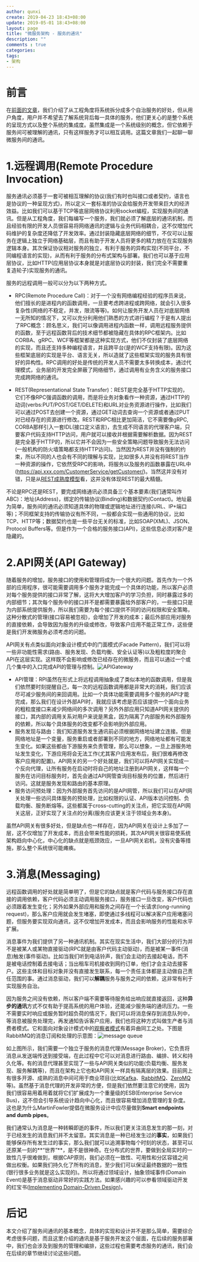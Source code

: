 ```yaml
---
author: qunxi
create: 2019-04-23 18:43+08:00
update: 2019-05-01 18:43+08:00
layout: page
title: "微服务架构 - 服务的通讯"
description: ""
comments : true
categories:
tags:
- 架构
---
```


# 前言

在[前面的文章](https://qunxi.github.io/2018/12/25/microservice-architecture.html)，我们介绍了从工程角度将系统拆分成多个自治服务的好处，但从用户角度，用户并不希望去了解系统背后每一具体的服务，他们更关心的是整个系统的呈现方式以及整个系统的集成度。虽然集成是一个系统级别的概念，但它依赖于服务间可被理解的通讯，只有这样服务才可以相互调用。这篇文章我们一起聊一聊微服务间的通讯。
<!--more-->

# 1.远程调用(Remote Procedure Invocation)

服务通讯必须基于一套可被相互理解的协议(我们有时也叫接口或者契约，语言也是协议的一种呈现方式)，所以定义一套标准的协议会给服务开发带来巨大的经济效益。比如我们可以基于TCP等底层网络协议利用socket编程，实现服务间的通讯。但是从工程角度，我们每编写一个服务，我们就必须了解底层的通讯机制，而且经验有限的开发人员很容易将网络通讯的逻辑与业务代码相耦合，这不仅增加代码维护的复杂度还降低了开发效率。通过封装隐藏底层网络的细节，不仅可以让服务在逻辑上独立于网络基础层，而且有助于开发人员将更多的精力放在在实现服务逻辑本身。其次保证协议相对服务的独立，有利于服务的异构实现(不同平台，不同编程语言的实现)，从而有利于服务的分布式架构与部署。我们也可以基于应用层协议，比如HTTP(应用层协议本身就是对底层协议的封装，我们完全不需要重复造轮子)实现服务的通讯。

服务的远程调用一般可以分为以下两种方式。

* RPC(Remote Procedure Call)：对于一个没有网络编程经验的程序员来说，他们擅长的是进程内的函数调用，一旦要考虑跨进程或跨网络，就会引入很多复杂性(网络的不稳定，并发，限流等等)。如何让服务开发人员在对底层网络一无所知的情况下，又可以充分利用他们熟悉的方式进行编程？于是有人提出了RPC概念：顾名思义，我们可以像调用进程内函数一样，调用远程服务提供的函数，至于远程函数背后的技术细节都被隐藏在具体的RPC框架内。比如CORBA、gRPC、WCF等框架都是这种实现方式，他们不仅封装了底层网络的实现，而且还支持多种编程语言，并且跨平台(是的WCF支持有限)。因为这些框架底层的实现是平台、语言无关，所以造就了这些框架实现的服务具有很好的异构性。RPC调用的好处是传统的开发人员不需要太多转换成本，通过代理模式，业务层的开发完全屏蔽了网络细节，通过调用有业务含义的服务接口完成跨网络的通讯。

* REST(Representational State Transfer)：REST是完全基于HTTP实现的，它们不像RPC强调函数的调用，而是将业务对象看作一种资源，通过HTTP的动词(verbs:PUT/POST/GET/DELETE)和URL对业务资源进行操作，比如我们可以通过POST去创建一个资源，通过GET动词去查询一个资源或者通过PUT对已经存在的资源进行修改。REST和RPC相比更加简洁，它不需要像gRPC, CORBA那样引入一套IDL(接口定义语言)，去生成不同语言的代理客户端，只要客户代码支持HTTP访问，用户就可以接收并根据需要解析数据。因为REST是完全基于HTTP的，所以它并不会因为一些安全策略问题导致服务无法访问(一般机构的防火墙策略都支持HTTP访问)。当然因为REST并没有强制的约束，所以不同的人也会有不同的理解与实现，比如很多人并没有将REST当作一种资源的操作，它依然受RPC的影响，将服务以及服务的函数暴露在URL中(https://api.xxx.com/CustomerService/getCustomer/)。当然这并没有对错，只是从[REST成熟度模型](https://martinfowler.com/articles/richardsonMaturityModel.html)看，这并没有体现REST的最大精髓。

不论是RPC还是REST，要完成网络通讯必须具备三个基本要素(我们通常叫作ABC)：地址(Address)，绑定的传输协议(Binding)和数据契约(Contact)。地址最为简单，服务间的通讯必须知道具体的物理或逻辑地址进行连接(URL、IP+端口等)；不同框架支持的传输协议有所不同，一般都会实现一些通用的协议，比如TCP、HTTP等；数据契约也是一些平台无关的标准，比如SOAP(XML)、JSON、Protocol Buffers等。但是作为一个合格的服务接口(API)，这些信息必须对客户是隐藏的。

# 2.API网关(API Gateway)

随着服务的增加，服务接口的使用和管理将成为一个很大的问题。首先作为一个外部的应用程序，很可能需要调用多个服务才能完成一个具体的功能，所以客户必须对每个服务提供的接口非常了解，这将大大增加客户的学习负担，同时暴露过多的内部细节；其次每个服务中的接口并不是都需要暴露给外部客户的，一些接口只是为内部系统提供服务，所以我们需要为每个接口提供不同的访问权限和安全策略，这种分散式的管理(接口容易被忽视)，会增加了开发的成本；最后外部应用对服务的直接依赖，会导致因为服务的升级或修改，导致客户应用不能正常工作，这些便是我们开发微服务必须考虑的问题。

API网关有点类似面向对象设计模式中的门面模式(Facade Pattern)，我们可以将一些非功能性需求(路由、服务发现、负载均衡、安全认证等)以及粗粒度的聚合API在这层实现。这样既不会影响或修改已经存在的微服务，而且可以通过一个或几个集中的入口完成API的管理与控制。![APIGateway](https://docs.microsoft.com/en-us/dotnet/standard/microservices-architecture/multi-container-microservice-net-applications/media/image39.png)

* API管理：RPI虽然在形式上将远程调用抽象成了类似本地的函数调用，但是我们依然要时刻提醒自己，每一次的远程函数调用都是非常大的消耗，我们应该尽可减少服务间的来回调用。比如一个具体功能需要调用多个服务的API才能完成，那么我们在设计外部API时，我就应该考虑是否应该提供一个面向业务的粗粒度接口来减少网络间的多次调用？另外外部应用只知道API网关提供的接口，其内部的调用关系对用户来说是黑盒，因为隔离了内部服务和外部服务的依赖，所以每个具体服务的改变都不会影响到外部应用。
* 服务发现与路由：我们知道服务发生通讯前必须根据网络地址建立连接。但是网络地址是一个变量，服务重启或者部署到不同的地方，网络地址都有可能发生变化。如果这些都由下游服务来负责管理，那么可以想象，一旦上游服务地址发生变化，下游应用将会无法工作(尤其客户应用发布后，我们很难再修改客户应用的配置)。API网关的另一个好处就是，我们可以将API网关实现成一个反向代理，让所有服务在启动时将自己的地址注册到API网关，这样每一个服务在访问目标服务时，首先会通过API网管查询目标服务的位置，然后进行访问。这就是服务发现和路由的基本原理。
* 服务访问预处理：因为外部服务首先访问的是API网管，所以我们可以在API网关处理一些访问具体服务的预处理，比如权限的认证、API版本访问控制、负载均衡、服务断熔等。这些都属于cross-cutting的关注点，把它实现在API网关这层，正好实现了关注点的分离(服务应该更关注于领域业务本身)。

虽然API网关有很多好处，但是缺点也一样存在，因为API网关在设计上多加了一层，这不仅增加了开发成本，而且会带来性能的损耗，其次API网关很容易使系统架构趋向中心化，中心化的缺点就是瓶颈效应，一旦API网关宕机，没有灾备等措施，那么整个系统很可能瘫痪。

# 3.消息(Messaging)

远程函数调用的好处就是简单明了，但是它的缺点就是客户代码与服务接口存在直接的调用依赖，客户代码必须主动调用服务接口，服务接口一旦改变，客户代码也必须跟着发生变化；另外如果外部应用和服务之间存在一个长请求(long-running request)，那么客户应用就会发生堵塞，即使通过多线程可以解决客户应用堵塞问题，但服务要实现双向通讯，这不仅增加开发成本，而且会影响服务的性能和水平扩展。

消息事件为我们提供了另一种通讯机制。其实在现实生活中，我们大部分的行为并不是被某人或某物直接驱动(RPC就是由客户代码主动驱动)，而是被某一事件(消息)触发(事件驱动)。比如当我们听到电话铃声，我们会主动的去接起电话，而不是被电话控制着去接电话；当出租车司机接收到网约订单，他们才会主动去接客户。这些主体和目标对象并没有直接发生联系，每一个责任主体都是主动做自己责任范围的事。通过消息驱动，我们可以**解耦**服务与服务之间的依赖，这非常有利于实现服务自治。

因为服务之间没有依赖，所以客户端不需要等待服务给出响应就直接返回，这种**异步的通讯**方式不仅有助于提高系统的用户体验，还能减少服务端的通讯压力。一些不需要实时响应或服务暂时超负荷的情况下，我们可以将消息保存到消息队列中，等消息被服务处理完，再发通知告诉客户应用，我们也将这种方式叫做生产者与消费者模式。它和面向对象设计模式中的[观察者模式](https://qunxi.github.io/2017/08/27/design-pattern-observer.html)有着异曲同工之处。下图是RabbitMQ的消息订阅和处理的示意图：![message queue](https://www.rabbitmq.com/img/tutorials/intro/hello-world-example-routing.png)

如上图所示，我们需要一个独立于服务的消息代理(Message Broker)，它负责将消息从发送端传送到接受端，在此过程中它可以对消息进行路由、编排、转义和持久化等。有的消息代理甚至实现了一些与API网关类似的功能(负载均衡、服务发现、服务解耦等)，而且在架构上它也和API网关一样具有隔离层的效果。目前网上有很多开源、成熟的消息中间可用于商业项目(比如[Kafka](https://kafka.apache.org/)、[RabbitMQ](https://www.rabbitmq.com/)、[ZeroMQ](http://zeromq.org/)等)。虽然基于消息代理的开发非常的方便，但是我们依然要注意它的使用，因为我们很容易用着用着就将它们扩展成为一个重量级的ESB(Enterprise Service Bus)，这不但会引导系统设计趋向中心化，而且很容易增加消息管理的复杂度。这也是为什么MartinFowler提倡在微服务设计中应尽量做到**Smart endpoints and dumb pipes**。

我们通常认为消息是一种转瞬即逝的事件，所以我们更关注消息发生的那一刻，对于已经发生的消息我们并不太留意。其实消息是一种已经发生过的**事实**，如果我们能够保存所有发生过的事实，那么我们就可以追溯事物每个时刻的状态，甚至可以还原某一刻的**“世界”**，是不是很神奇。在分布式的世界，要做到全局实时的一致性几乎很难做到，根据CAP原则，我们必须在一致性、可用性和分区容错之间做出权衡。如果我们持久化了所有的消息，至少我们可以保证最终数据的一致性(银行很多业务就是这么实现的)。所以将通过领域设计，抽象领域事件(Domain Event)是基于消息驱动非常好的实践方法。如果感兴趣的可以参看领域驱动开发的红宝书([Implementing Domain-Driven Design](https://book.douban.com/subject/11940943/))。

# 后记

本文介绍了服务间通讯的基本概念，具体的实现和设计并不是那么简单，需要综合考虑很多问题，而且这里介绍的通讯是基于服务开发这个层面，在后续的服务部署中，我们也会涉及到服务的管理和编排，这些过程也需要考虑服务的通讯，我们会在后续的章节继续讨论这些问题。